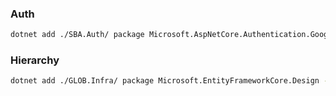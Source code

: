### Auth
```bash
dotnet add ./SBA.Auth/ package Microsoft.AspNetCore.Authentication.Google
```

### Hierarchy
```bash
dotnet add ./GLOB.Infra/ package Microsoft.EntityFrameworkCore.Design -v 8.0.7
```